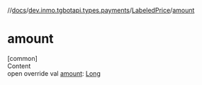 //[docs](../../../index.md)/[dev.inmo.tgbotapi.types.payments](../index.md)/[LabeledPrice](index.md)/[amount](amount.md)



# amount  
[common]  
Content  
open override val [amount](amount.md): [Long](https://kotlinlang.org/api/latest/jvm/stdlib/kotlin/-long/index.html)  



